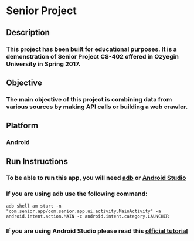 # Senior Project

## Description

### This project has been built for educational purposes. It is a demonstration of Senior Project CS-402 offered in Ozyegin University in Spring 2017.

## Objective

### The main objective of this project is combining data from various sources by making API calls or building a web crawler.

## Platform

### Android

## Run Instructions

### To be able to run this app, you will need [adb](https://developer.android.com/studio/command-line/adb.html#Enabling) or [Android Studio](https://developer.android.com/studio/index.html)

### If you are using adb use the following command:
```
adb shell am start -n "com.senior.app/com.senior.app.ui.activity.MainActivity" -a android.intent.action.MAIN -c android.intent.category.LAUNCHER
```
### If you are using Android Studio please read this [official tutorial](https://developer.android.com/studio/run/index.html)
